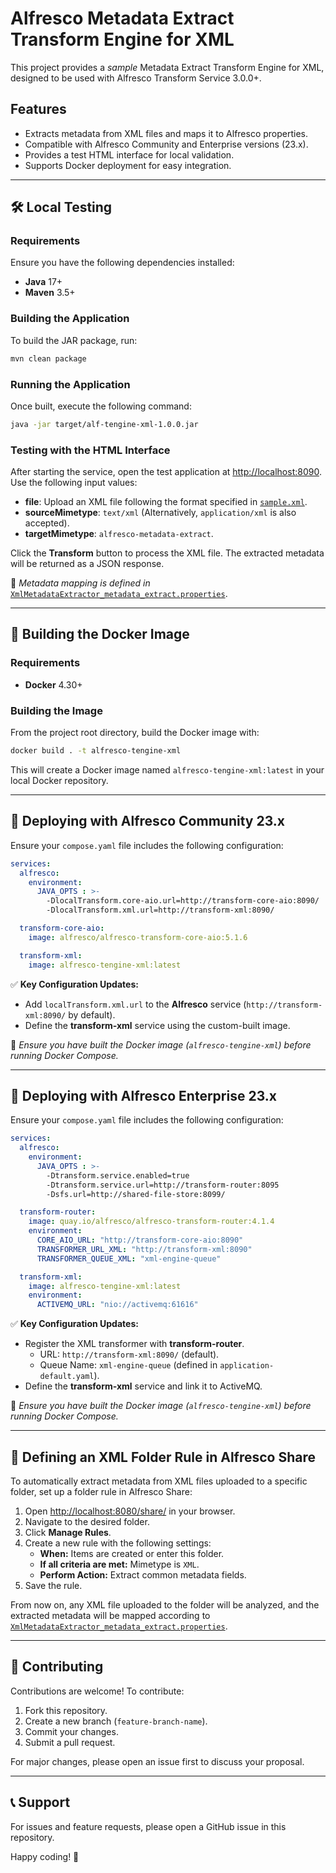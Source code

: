 # Alfresco Metadata Extract Transform Engine for XML

This project provides a *sample* Metadata Extract Transform Engine for XML, designed to be used with Alfresco Transform Service 3.0.0+.

## Features

- Extracts metadata from XML files and maps it to Alfresco properties.
- Compatible with Alfresco Community and Enterprise versions (23.x).
- Provides a test HTML interface for local validation.
- Supports Docker deployment for easy integration.

---

## 🛠 Local Testing

### Requirements

Ensure you have the following dependencies installed:

- **Java** 17+
- **Maven** 3.5+

### Building the Application

To build the JAR package, run:

```bash
mvn clean package
```

### Running the Application

Once built, execute the following command:

```bash
java -jar target/alf-tengine-xml-1.0.0.jar
```

### Testing with the HTML Interface

After starting the service, open the test application at [http://localhost:8090](http://localhost:8090). Use the following input values:

- **file**: Upload an XML file following the format specified in [`sample.xml`](src/main/resources/sample.xml).
- **sourceMimetype**: `text/xml` (Alternatively, `application/xml` is also accepted).
- **targetMimetype**: `alfresco-metadata-extract`.

Click the **Transform** button to process the XML file. The extracted metadata will be returned as a JSON response.

📌 *Metadata mapping is defined in* [`XmlMetadataExtractor_metadata_extract.properties`](src/main/resources/XmlMetadataExtractor_metadata_extract.properties).

---

## 🐳 Building the Docker Image

### Requirements

- **Docker** 4.30+

### Building the Image

From the project root directory, build the Docker image with:

```bash
docker build . -t alfresco-tengine-xml
```

This will create a Docker image named `alfresco-tengine-xml:latest` in your local Docker repository.

---

## 🚀 Deploying with Alfresco Community 23.x

Ensure your `compose.yaml` file includes the following configuration:

```yaml
services:
  alfresco:
    environment:
      JAVA_OPTS : >-
        -DlocalTransform.core-aio.url=http://transform-core-aio:8090/
        -DlocalTransform.xml.url=http://transform-xml:8090/

  transform-core-aio:
    image: alfresco/alfresco-transform-core-aio:5.1.6

  transform-xml:
    image: alfresco-tengine-xml:latest
```

✅ **Key Configuration Updates:**
- Add `localTransform.xml.url` to the **Alfresco** service (`http://transform-xml:8090/` by default).
- Define the **transform-xml** service using the custom-built image.

📌 *Ensure you have built the Docker image (`alfresco-tengine-xml`) before running Docker Compose.*

---

## 🏢 Deploying with Alfresco Enterprise 23.x

Ensure your `compose.yaml` file includes the following configuration:

```yaml
services:
  alfresco:
    environment:
      JAVA_OPTS : >-
        -Dtransform.service.enabled=true
        -Dtransform.service.url=http://transform-router:8095
        -Dsfs.url=http://shared-file-store:8099/

  transform-router:
    image: quay.io/alfresco/alfresco-transform-router:4.1.4
    environment:
      CORE_AIO_URL: "http://transform-core-aio:8090"
      TRANSFORMER_URL_XML: "http://transform-xml:8090"
      TRANSFORMER_QUEUE_XML: "xml-engine-queue"

  transform-xml:
    image: alfresco-tengine-xml:latest
    environment:
      ACTIVEMQ_URL: "nio://activemq:61616"
```

✅ **Key Configuration Updates:**
- Register the XML transformer with **transform-router**.
    - URL: `http://transform-xml:8090/` (default).
    - Queue Name: `xml-engine-queue` (defined in `application-default.yaml`).
- Define the **transform-xml** service and link it to ActiveMQ.

📌 *Ensure you have built the Docker image (`alfresco-tengine-xml`) before running Docker Compose.*

---

## 📂 Defining an XML Folder Rule in Alfresco Share

To automatically extract metadata from XML files uploaded to a specific folder, set up a folder rule in Alfresco Share:

1. Open [http://localhost:8080/share/](http://localhost:8080/share/) in your browser.
2. Navigate to the desired folder.
3. Click **Manage Rules**.
4. Create a new rule with the following settings:
    - **When:** Items are created or enter this folder.
    - **If all criteria are met:** Mimetype is `XML`.
    - **Perform Action:** Extract common metadata fields.
5. Save the rule.

From now on, any XML file uploaded to the folder will be analyzed, and the extracted metadata will be mapped according to [`XmlMetadataExtractor_metadata_extract.properties`](src/main/resources/XmlMetadataExtractor_metadata_extract.properties).

---

## 🤝 Contributing

Contributions are welcome! To contribute:
1. Fork this repository.
2. Create a new branch (`feature-branch-name`).
3. Commit your changes.
4. Submit a pull request.

For major changes, please open an issue first to discuss your proposal.

---

## 📞 Support

For issues and feature requests, please open a GitHub issue in this repository.

Happy coding! 🚀
